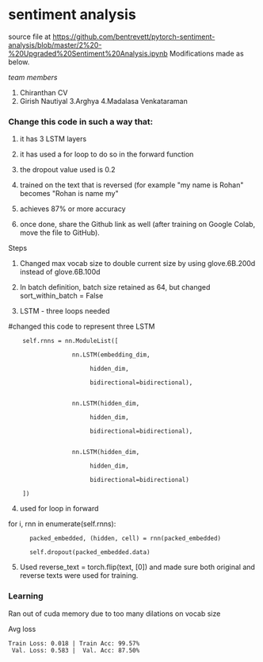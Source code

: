 # sentiment analysis  #
source file at https://github.com/bentrevett/pytorch-sentiment-analysis/blob/master/2%20-%20Upgraded%20Sentiment%20Analysis.ipynb
Modifications made as below.

*team members*

1. Chiranthan CV
2. Girish Nautiyal
3.Arghya
4.Madalasa Venkataraman


### Change this code in such a way that: ###

1. it has 3 LSTM layers

2. it has used a for loop to do so in the forward function

3. the dropout value used is 0.2

4. trained on the text that is reversed (for example "my name is Rohan" becomes "Rohan is name my"

5. achieves 87% or more accuracy

6. once done, share the Github link as well (after training on Google Colab, move the file to GitHub).


Steps

1. Changed max vocab size to double current size by using  glove.6B.200d instead of glove.6B.100d 

2. In batch definition, batch size retained as 64, but changed sort_within_batch = False

3. LSTM - three loops needed

#changed this code to represent three  LSTM 

        self.rnns = nn.ModuleList([
        
                      nn.LSTM(embedding_dim, 
                      
                           hidden_dim,
                           
                           bidirectional=bidirectional),
                           

                      nn.LSTM(hidden_dim, 
                      
                           hidden_dim,
                           
                           bidirectional=bidirectional),
                           

                      nn.LSTM(hidden_dim, 
                      
                           hidden_dim,
                           
                           bidirectional=bidirectional)
                           
        ])
        
  4. used for loop in forward
  
  for i, rnn in enumerate(self.rnns):
  
          packed_embedded, (hidden, cell) = rnn(packed_embedded)
          
          self.dropout(packed_embedded.data)
  
  5. Used  reverse_text = torch.flip(text, [0])
   and made sure both original and reverse texts were used for training.
  
  

### Learning ###

Ran out of cuda memory due to too many dilations on vocab size

Avg loss

	Train Loss: 0.018 | Train Acc: 99.57%
	 Val. Loss: 0.583 |  Val. Acc: 87.50%
